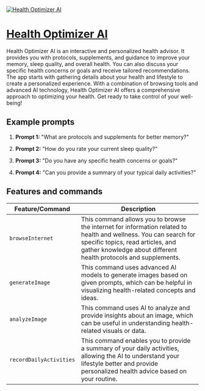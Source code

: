 [![Health Optimizer AI](https://files.oaiusercontent.com/file-8NnE0fwtr1ycM36kTh4RhC4V?se=2123-10-20T17%3A09%3A25Z&sp=r&sv=2021-08-06&sr=b&rscc=max-age%3D31536000%2C%20immutable&rscd=attachment%3B%20filename%3D0a63bde9-7088-415d-9e74-da160a983a68.png&sig=988ud7PeYqkXGquwsVi9AQUR2Ig1V20s/gODfsqEdI4%3D)](https://chat.openai.com/g/g-GaZfyeNbh-health-optimizer-ai)

# [Health Optimizer AI](https://chat.openai.com/g/g-GaZfyeNbh-health-optimizer-ai)

Health Optimizer AI is an interactive and personalized health advisor. It provides you with protocols, supplements, and guidance to improve your memory, sleep quality, and overall health. You can also discuss your specific health concerns or goals and receive tailored recommendations. The app starts with gathering details about your health and lifestyle to create a personalized experience. With a combination of browsing tools and advanced AI technology, Health Optimizer AI offers a comprehensive approach to optimizing your health. Get ready to take control of your well-being!

## Example prompts

1. **Prompt 1:** "What are protocols and supplements for better memory?"

2. **Prompt 2:** "How do you rate your current sleep quality?"

3. **Prompt 3:** "Do you have any specific health concerns or goals?"

4. **Prompt 4:** "Can you provide a summary of your typical daily activities?"

## Features and commands

| Feature/Command | Description |
| --- | --- |
| `browseInternet` | This command allows you to browse the internet for information related to health and wellness. You can search for specific topics, read articles, and gather knowledge about different health protocols and supplements. |
| `generateImage` | This command uses advanced AI models to generate images based on given prompts, which can be helpful in visualizing health-related concepts and ideas. |
| `analyzeImage` | This command uses AI to analyze and provide insights about an image, which can be useful in understanding health-related visuals or data. |
| `recordDailyActivities` | This command enables you to provide a summary of your daily activities, allowing the AI to understand your lifestyle better and provide personalized health advice based on your routine. |